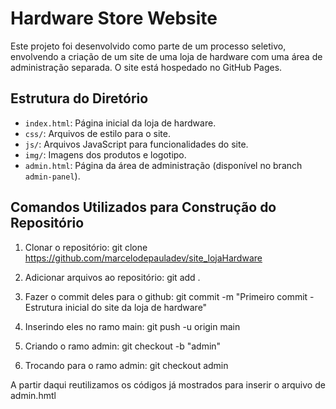 # Hardware Store Website

Este projeto foi desenvolvido como parte de um processo seletivo, envolvendo a criação de um site de uma loja de hardware com uma área de administração separada. O site está hospedado no GitHub Pages.

## Estrutura do Diretório

- `index.html`: Página inicial da loja de hardware.
- `css/`: Arquivos de estilo para o site.
- `js/`: Arquivos JavaScript para funcionalidades do site.
- `img/`: Imagens dos produtos e logotipo.
- `admin.html`: Página da área de administração (disponível no branch `admin-panel`).

## Comandos Utilizados para Construção do Repositório

1. Clonar o repositório:
   git clone https://github.com/marcelodepauladev/site_lojaHardware

2. Adicionar arquivos ao repositório:
   git add .

3. Fazer o commit deles para o github:
   git commit -m "Primeiro commit - Estrutura inicial do site da loja de hardware"
   
4. Inserindo eles no ramo main:
   git push -u origin main
  
5. Criando o ramo admin:
   git checkout -b "admin"
  
6. Trocando para o ramo admin:
   git checkout admin
   
A partir daqui reutilizamos os códigos já mostrados para inserir o arquivo de admin.hmtl
